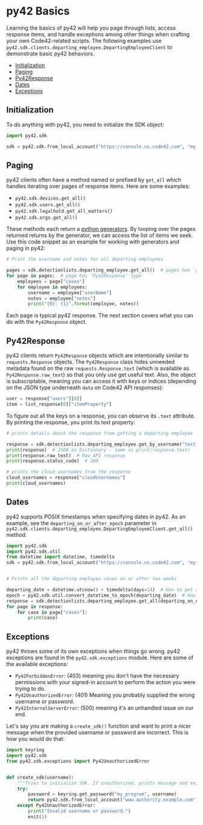 # py42 Basics

Learning the basics of py42 will help you page through lists, access response items, and handle exceptions among other
things when crafting your own Code42-related scripts. The following examples use
`py42.sdk.clients.departing_employee.DepartingEmployeeClient` to demonstrate basic py42 behaviors.
* [Initialization](#initialization)
* [Paging](#paging)
* [Py42Response]($py42response)
* [Dates](#dates)
* [Exceptions](#exceptions)

## Initialization

To do anything with py42, you need to initialize the SDK object:
```python
import py42.sdk

sdk = py42.sdk.from_local_account("https://console.us.code42.com", "my_username", "my_password")
```

## Paging

py42 clients often have a method named or prefixed by `get_all`  which handles iterating over pages of response items.
Here are some examples:
* `py42.sdk.devices.get_all()`
* `py42.sdk.users.get_all()`
* `py42.sdk.legalhold.get_all_matters()`
* `py42.sdk.orgs.get_all()`

These methods each return a [python generators](https://wiki.python.org/moin/Generators). By looping over the pages
returned returns by the generator, we can access the list of items we seek. Use this code snippet as an example for
working with generators and paging in py42:
```python
# Print the username and notes for all departing employees

pages = sdk.detectionlists.departing_employee.get_all()  # pages has 'generator' type
for page in pages:  # page has 'Py42Response' type
    employees = page["cases"]
    for employee in employees:
        username = employee["userName"]
        notes = employee["notes"]
        print("{0}: {1}".format(employee, notes))
```

Each page is typical py42 response. The next section covers what you can do with the `Py42Response` object.

## Py42Response

py42 clients return `Py42Response` objects which are intentionally similar to `requests.Response` objects.
The `Py42Response` class hides unneeded metadata found on the raw `requests.Response.text` (which is available as
`Py42Response.raw_text`) so that you only use get useful text. Also, the object is subscriptable, meaning you can
access it with keys or indices (depending on the JSON type underneath `data` on Code42 API responses):
```python
user = response["users"][0]]
item = list_response[0]["itemProperty"]
```

To figure out all the keys on a response, you can observe its `.text` attribute. By printing the response, you print
its text property:

```python
# prints details about the response from getting a departing employee

response = sdk.detectionlists.departing_employee.get_by_username("test.user@example.com")
print(response)  # JSON as Dictionary - same as print(response.text)
print(response.raw_text)  # Raw API response
print(response.status_code)  # 200

# prints the cloud usernames from the response
cloud_usernames = response["cloudUsernames"]
print(cloud_usernames)
```

## Dates

py42 supports POSIX timestamps when specifying dates in py42. As an example, see the `departing_on_or_after_epoch`
parameter in `py42.sdk.clients.departing_employee.DepartingEmployeeClient.get_all()` method.
```python
import py42.sdk
import py42.sdk.util
from datetime import datetime, timedelta
sdk = py42.sdk.from_local_account("https://console.us.code42.com", "my_username", "my_password")


# Prints all the departing employee cases on or after two weeks

departing_date = datetime.utcnow() + timedelta(days=14)  # How to get a date in the future
epoch = py42.sdk.util.convert_datetime_to_epoch(departing_date)  # How to an epoch time (float)
response = sdk.detectionlists.departing_employee.get_all(departing_on_or_after_epoch=epoch)
for page in response:
    for case in page["cases"]:
        print(case)
```

## Exceptions

py42 throws some of its own exceptions when things go wrong. py42 exceptions are found in the `py42.sdk.exceptions`
module. Here are some of the available exceptions:
* `Py42ForbiddenError`: (403) meaning you don't have the necessary permissions with your signed-in
account to perform the action you were trying to do.
* `Py42UnauthorizedError`: (401) Meaning you probably supplied the wrong username or password.
* `Py42InternalServerError`: (500) meaning it's an unhandled issue on our end.

Let's say you are making a `create_sdk()` function and want to print a nicer message when the provided username or
password are incorrect. This is how you would do that:
```python
import keyring
import py42.sdk
from py42.sdk.exceptions import Py42UnauthorizedError


def create_sdk(username):
    """Tries to initialize SDK. If unauthorized, prints message and exits."""
    try:
        password = keyring.get_password("my_program", username)
        return py42.sdk.from_local_account("www.authority.example.com", username, password)
    except Py42UnauthorizedError:
        print("Invalid username or password.")
        exit(1)
```
